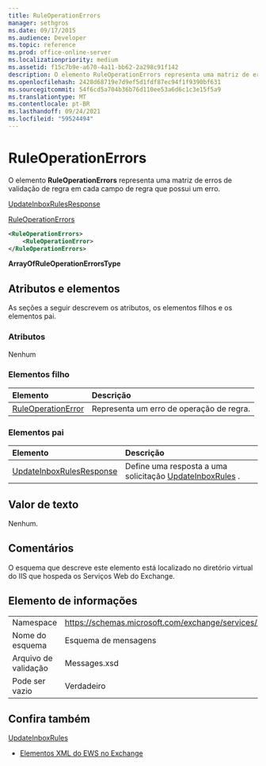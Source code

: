 ```yaml
---
title: RuleOperationErrors
manager: sethgros
ms.date: 09/17/2015
ms.audience: Developer
ms.topic: reference
ms.prod: office-online-server
ms.localizationpriority: medium
ms.assetid: f15c7b9e-a670-4a11-bb62-2a298c91f142
description: O elemento RuleOperationErrors representa uma matriz de erros de validação de regra em cada campo de regra que possui um erro.
ms.openlocfilehash: 2428d68719e7d9ef5d1fdf87ec94f1f9390bf631
ms.sourcegitcommit: 54f6cd5a704b36b76d110ee53a6d6c1c3e15f5a9
ms.translationtype: MT
ms.contentlocale: pt-BR
ms.lasthandoff: 09/24/2021
ms.locfileid: "59524494"
---
```

# <a name="ruleoperationerrors"></a>RuleOperationErrors

O elemento **RuleOperationErrors** representa uma matriz de erros de validação de regra em cada campo de regra que possui um erro. 
  
[UpdateInboxRulesResponse](updateinboxrulesresponse.md)
  
[RuleOperationErrors](ruleoperationerrors.md)
  
```XML
<RuleOperationErrors>
    <RuleOperationError>
</RuleOperationErrors>
```

 **ArrayOfRuleOperationErrorsType**
## <a name="attributes-and-elements"></a>Atributos e elementos

As seções a seguir descrevem os atributos, os elementos filhos e os elementos pai.
  
### <a name="attributes"></a>Atributos

Nenhum
  
### <a name="child-elements"></a>Elementos filho

|**Elemento**|**Descrição**|
|:-----|:-----|
|[RuleOperationError](ruleoperationerror.md) <br/> |Representa um erro de operação de regra.  <br/> |
   
### <a name="parent-elements"></a>Elementos pai

|**Elemento**|**Descrição**|
|:-----|:-----|
|[UpdateInboxRulesResponse](updateinboxrulesresponse.md) <br/> |Define uma resposta a uma solicitação [UpdateInboxRules](updateinboxrules.md) .  <br/> |
   
## <a name="text-value"></a>Valor de texto

Nenhum.
  
## <a name="remarks"></a>Comentários

O esquema que descreve este elemento está localizado no diretório virtual do IIS que hospeda os Serviços Web do Exchange.
  
## <a name="element-information"></a>Elemento de informações

|||
|:-----|:-----|
|Namespace  <br/> |https://schemas.microsoft.com/exchange/services/2006/messages  <br/> |
|Nome do esquema  <br/> |Esquema de mensagens  <br/> |
|Arquivo de validação  <br/> |Messages.xsd  <br/> |
|Pode ser vazio  <br/> |Verdadeiro  <br/> |
   
## <a name="see-also"></a>Confira também



[UpdateInboxRules](updateinboxrules.md)


- [Elementos XML do EWS no Exchange](ews-xml-elements-in-exchange.md)

